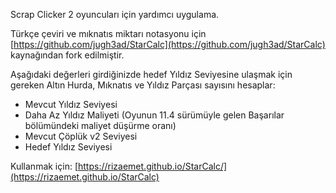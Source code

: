 
Scrap Clicker 2 oyuncuları için yardımcı uygulama.

Türkçe çeviri ve mıknatıs miktarı notasyonu için [https://github.com/jugh3ad/StarCalc](https://github.com/jugh3ad/StarCalc) kaynağından fork edilmiştir.

Aşağıdaki değerleri girdiğinizde hedef Yıldız Seviyesine ulaşmak için gereken Altın Hurda, Mıknatıs ve Yıldız Parçası sayısını hesaplar:
* Mevcut Yıldız Seviyesi
* Daha Az Yıldız Maliyeti (Oyunun 11.4 sürümüyle gelen Başarılar bölümündeki maliyet düşürme oranı)
* Mevcut Çöplük v2 Seviyesi
* Hedef Yıldız Seviyesi

Kullanmak için: [https://rizaemet.github.io/StarCalc/](https://rizaemet.github.io/StarCalc)
